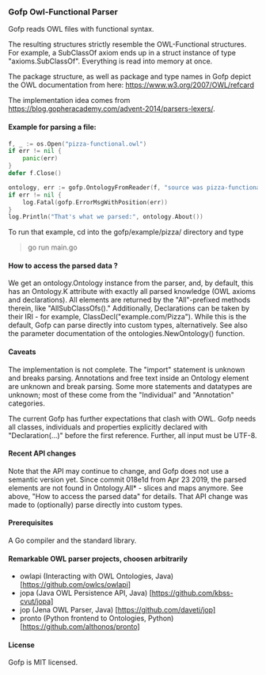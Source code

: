 ### Gofp Owl-Functional Parser


Gofp reads OWL files with functional syntax.

The resulting structures strictly resemble the OWL-Functional structures. For example, a SubClassOf axiom
ends up in a struct instance of type "axioms.SubClassOf". Everything is read into memory at once.

The package structure, as well as package and type names in Gofp depict the OWL documentation from here: https://www.w3.org/2007/OWL/refcard

The implementation idea comes from https://blog.gopheracademy.com/advent-2014/parsers-lexers/. 



#### Example for parsing a file:
```	go
f, _ := os.Open("pizza-functional.owl")
if err != nil {
	panic(err)
}
defer f.Close()

ontology, err := gofp.OntologyFromReader(f, "source was pizza-functional.owl")
if err != nil {
	log.Fatal(gofp.ErrorMsgWithPosition(err))
}
log.Println("That's what we parsed:", ontology.About())
```

To run that example, cd into the gofp/example/pizza/ directory and type
> go run main.go


#### How to access the parsed data ?
We get an ontology.Ontology instance from the parser, and, by default, this has an Ontology.K attribute with exactly all parsed knowledge (OWL axioms and declarations).
All elements are returned by the "All"-prefixed methods therein, like "AllSubClassOfs()." Additionally, Declarations can be taken by their IRI - for example, ClassDecl("example.com/Pizza").
While this is the default, Gofp can parse directly into custom types, alternatively. See also the parameter documentation of the ontologies.NewOntology() function.


#### Caveats
The implementation is not complete. The "import" statement is unknown and breaks parsing.
Annotations and free text inside an Ontology element are unknown and break parsing.
Some more statements and datatypes are unknown; most of these come from the "Individual" and "Annotation" categories.

The current Gofp has further expectations that clash with OWL. Gofp needs all classes, individuals and properties explicitly declared with "Declaration(...)" before the first reference. Further, all input must be UTF-8.


#### Recent API changes
Note that the API may continue to change, and Gofp does not use a semantic version yet. 
Since commit 018e1d from Apr 23 2019, the parsed elements are not found in Ontology.All* - slices and maps anymore. See above, "How to access the parsed data" for details.
That API change was made to (optionally) parse directly into custom types.


#### Prerequisites
A Go compiler and the standard library.


#### Remarkable OWL parser projects, choosen arbitrarily
* owlapi (Interacting with OWL Ontologies, Java) [https://github.com/owlcs/owlapi]
* jopa (Java OWL Persistence API, Java) [https://github.com/kbss-cvut/jopa]
* jop (Jena OWL Parser, Java) [https://github.com/daveti/jop]
* pronto (Python frontend to Ontologies, Python) [https://github.com/althonos/pronto]


#### License
Gofp is MIT licensed.